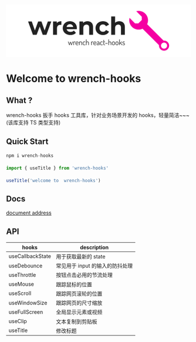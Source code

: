 ![](./public/logo.png)

<h1 >Welcome to wrench-hooks</h1>

## What ?

wrench-hooks 扳手 hooks 工具库，针对<span >业务场景</span>开发的 hooks，轻量简洁~~~ (该库支持 TS 类型支持)

## Quick Start

```js
npm i wrench-hooks

import { useTitle } from 'wrench-hooks'

useTitle('welcome to  wrench-hooks')
```

## Docs

[document address](https://ccj-007.github.io/wrench-hooks/storybook-static/index)

## API

| hooks            | description                     |
| ---------------- | ------------------------------- |
| useCallbackState | 用于获取最新的 state            |
| useDebounce      | 常见用于 input 的输入的防抖处理 |
| useThrottle      | 按钮点击必用的节流处理          |
| useMouse         | 跟踪鼠标的位置                  |
| useScroll        | 跟踪网页滚轮的位置              |
| useWindowSize    | 跟踪网页的尺寸缩放              |
| useFullScreen    | 全局显示元素或视频              |
| useClip          | 文本复制到剪贴板                |
| useTitle         | 修改标题                        |
